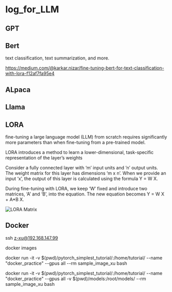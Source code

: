 # log_for_LLM

## GPT


## Bert

text classification, text summarization, and more.

https://medium.com/@karkar.nizar/fine-tuning-bert-for-text-classification-with-lora-f12af7fa95e4

## ALpaca


## Llama


## LORA

fine-tuning a large language model (LLM) from scratch requires significantly more parameters than when fine-tuning from a pre-trained model.

LORA introduces a method to learn a lower-dimensional, task-specific representation of the layer’s weights

Consider a fully connected layer with ‘m’ input units and ’n’ output units. The weight matrix for this layer has dimensions ‘m x n’. When we provide an input ‘x’, the output of this layer is calculated using the formula Y = W X.

During fine-tuning with LORA, we keep ‘W’ fixed and introduce two matrices, ‘A’ and ‘B’, into the equation. The new equation becomes Y = W X + A*B X. 

![LORA Matrix](https://miro.medium.com/v2/resize:fit:640/format:webp/1*d1ckUy_f3nfdTP_J0xzs-g.png "LORA Matrix")


## Docker

ssh z-xu@192.168.147.99

docker images

docker run -it -v $(pwd)/pytorch_simplest_tutorial/:/home/tutorial/ --name "docker_practice" --gpus all  --rm sample_image_xu bash

docker run -it -v \$(pwd)/pytorch_simplest_tutorial/:/home/tutorial/ --name "docker_practice" --gpus all -v \$(pwd)/models:/root/models/ --rm sample_image_xu bash

